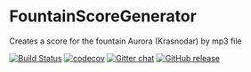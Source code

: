 # FountainScoreGenerator
Creates a score for the fountain Aurora  (Krasnodar) by mp3 file

[![Build Status](https://travis-ci.com/ZhdanoffAlexey/FountainScoreGenerator.svg?branch=master)](https://travis-ci.com/ZhdanoffAlexey/FountainScoreGenerator)
[![codecov](https://codecov.io/gh/ZhdanoffAlexey/FountainScoreGenerator/branch/master/graph/badge.svg)](https://codecov.io/gh/ZhdanoffAlexey/FountainScoreGenerator)
[![Gitter chat](https://img.shields.io/badge/gitter-join%20chat%20%E2%86%92-brightgreen.svg)](https://gitter.im/My1stCommunity/Lobby?utm_source=share-link&utm_medium=link&utm_campaign=share-link)
[![GitHub release](https://img.shields.io/github/release/ZhdanoffAlexey/FountainScoreGenerator.svg)](https://github.com/ZhdanoffAlexey/FountainScoreGenerator/releases)
